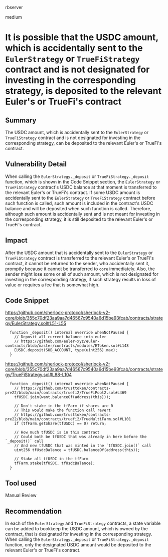 rbserver

medium

# It is possible that the USDC amount, which is accidentally sent to the `EulerStrategy` or `TrueFiStrategy` contract and is not designated for investing in the corresponding strategy, is deposited to the relevant Euler's or TrueFi's contract

## Summary
The USDC amount, which is accidentally sent to the `EulerStrategy` or `TrueFiStrategy` contract and is not designated for investing in the corresponding strategy, can be deposited to the relevant Euler's or TrueFi's contract.

## Vulnerability Detail
When calling the `EulerStrategy._deposit` or `TrueFiStrategy._deposit` function, which is shown in the Code Snippet section, the `EulerStrategy` or `TrueFiStrategy` contract's USDC balance at that moment is transferred to the relevant Euler's or TrueFi's contract. If some USDC amount is accidentally sent to the `EulerStrategy` or `TrueFiStrategy` contract before such function is called, such amount is included in the contract's USDC balance and will be deposited when such function is called. Therefore, although such amount is accidentally sent and is not meant for investing in the corresponding strategy, it is still deposited to the relevant Euler's or TrueFi's contract.

## Impact
After the USDC amount that is accidentally sent to the `EulerStrategy` or `TrueFiStrategy` contract is transferred to the relevant Euler's or TrueFi's contract, it cannot be returned to the sender, who accidentally sent it, promptly because it cannot be transferred to `core` immediately. Also, the sender might lose some or all of such amount, which is not designated for investing in the corresponding strategy, if such strategy results in loss of value or requires a fee that is somewhat high.

## Code Snippet
https://github.com/sherlock-protocol/sherlock-v2-core/blob/355c70df23aa9aa7d46567c9540a6d15be93fcab/contracts/strategy/EulerStrategy.sol#L51-L55
```solidity
  function _deposit() internal override whenNotPaused {
    // Deposit all current balance into euler
    // https://github.com/euler-xyz/euler-contracts/blob/master/contracts/modules/EToken.sol#L148
    EUSDC.deposit(SUB_ACCOUNT, type(uint256).max);
  }
```

https://github.com/sherlock-protocol/sherlock-v2-core/blob/355c70df23aa9aa7d46567c9540a6d15be93fcab/contracts/strategy/TrueFiStrategy.sol#L88-L104
```solidity
  function _deposit() internal override whenNotPaused {
    // https://github.com/trusttoken/contracts-pre22/blob/main/contracts/truefi2/TrueFiPool2.sol#L469
    tfUSDC.join(want.balanceOf(address(this)));

    // Don't stake in the tfFarm if shares are 0
    // This would make the function call revert
    // https://github.com/trusttoken/contracts-pre22/blob/main/contracts/truefi2/TrueMultiFarm.sol#L101
    if (tfFarm.getShare(tfUSDC) == 0) return;

    // How much tfUSDC is in this contract
    // Could both be tfUSDC that was already in here before the `_deposit()` call
    // And new tfUSDC that was minted in the `tfUSDC.join()` call
    uint256 tfUsdcBalance = tfUSDC.balanceOf(address(this));

    // Stake all tfUSDC in the tfFarm
    tfFarm.stake(tfUSDC, tfUsdcBalance);
  }
```

## Tool used

Manual Review

## Recommendation
In each of the `EulerStrategy` and `TrueFiStrategy` contracts, a state variable can be added to bookkeep the USDC amount, which is owned by the contract, that is designated for investing in the corresponding strategy. When calling the `EulerStrategy._deposit` or `TrueFiStrategy._deposit` function, only the designated USDC amount would be deposited to the relevant Euler's or TrueFi's contract.